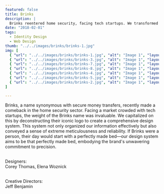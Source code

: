 ```yaml
---
featured: false
title: Brinks
description: |
  Brinks reentered home security, facing tech startups. We transformed their iconic logo into a meticulous design system, capturing the brand's precision and attention to detail.
date: "2018-02-01"
tags:
  - Identity Design
  - Web Design
thumb: "../../images/brinks/brinks-1.jpg"
img: [
  { "url": "../../images/brinks/brinks-1.jpg", "alt": "Image 1", "layout": "full" },
  { "url": "../../images/brinks/brinks-3.jpg", "alt": "Image 1", "layout": "full" },
  { "url": "../../images/brinks/brinks-7.jpg", "alt": "Image 1", "layout": "two" },
  { "url": "../../images/brinks/brinks-8.jpg", "alt": "Image 1", "layout": "two" },
  { "url": "../../images/brinks/brinks-4.jpg", "alt": "Image 1", "layout": "full" },
  { "url": "../../images/brinks/brinks-5.jpg", "alt": "Image 1", "layout": "full" },
  { "url": "../../images/brinks/brinks-2.jpg", "alt": "Image 1", "layout": "two" },
]

---
```


Brinks, a name synonymous with secure money transfers, recently made a comeback in the home security sector. Facing a market crowded with tech startups, the weight of the Brinks name was invaluable. We capitalized on this by deconstructing their iconic logo to create a comprehensive design system. This system not only organized our information effectively but also conveyed a sense of extreme meticulousness and reliability. If Brinks were a person, their day would start with a perfectly made bed—our design system aims to be that perfectly made bed, embodying the brand's unwavering commitment to precision.

<br><span class="uppercase text-xs tracking-widest">Designers:</span><br> Corey Thomas, Elena Woznick

<br><span class="uppercase text-xs tracking-widest">Creative Directors:</span><br>Jeff Benjamin

